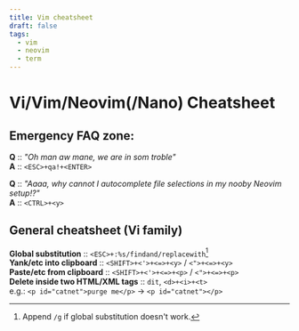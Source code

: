 ```yaml
---
title: Vim cheatsheet
draft: false
tags:
  - vim
  - neovim
  - term
---
```


# Vi/Vim/Neovim(/Nano) Cheatsheet

## Emergency FAQ zone:

**Q** :: *"Oh man aw mane, we  are in som troble"*\
**A** :: `<ESC>+qa!+<ENTER>`

**Q** :: *"Aaaa, why cannot I autocomplete file selections in my nooby Neovim setup!?"*\
**A** :: `<CTRL>+<y>`

## General cheatsheet (Vi family)

**Global substitution** :: `<ESC>+:%s/findand/replacewith`[^1]\
**Yank/etc into clipboard** :: `<SHIFT>+<'>+<=>+<y>` / `<">+<=>+<y>`\
**Paste/etc from clipboard** :: `<SHIFT>+<'>+<=>+<p>` / `<">+<=>+<p>`\
**Delete inside two HTML/XML tags** :: `dit`, `<d>+<i>+<t>`\
  e.g.: `<p id="catnet">purge me</p>` -> `<p id="catnet"></p>`

[^1]: Append `/g` if global substitution doesn't work.
